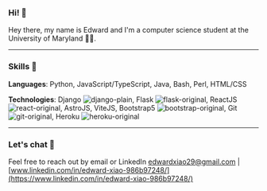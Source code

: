 ### Hi! 👋
Hey there, my name is Edward and I'm a computer science student at the University of Maryland 🔴🐢.

---
### Skills 🧠
**Languages**: Python, JavaScript/TypeScript, Java, Bash, Perl, HTML/CSS

**Technologies**: 
Django ![django-plain](https://user-images.githubusercontent.com/69602889/185224705-52d72aab-fef3-4586-a44b-80edf7cae597.svg), 
Flask ![flask-original](https://user-images.githubusercontent.com/69602889/185225014-0b759c7b-5933-452c-982f-e3497b32c3a3.svg),
ReactJS ![react-original](https://user-images.githubusercontent.com/69602889/185224904-8e075175-2c7f-4e4c-abdd-b1292c2421cb.svg),
AstroJS, 
ViteJS, 
Bootstrap5 ![bootstrap-original](https://user-images.githubusercontent.com/69602889/185225130-45da1157-55c9-451c-897f-90b2f716bae7.svg),
Git ![git-original](https://user-images.githubusercontent.com/69602889/185225248-91466ac0-9f9b-4e48-bb0b-42e1a221b2b8.svg),
Heroku ![heroku-original](https://user-images.githubusercontent.com/69602889/185225291-785e8563-fd70-48c1-84ee-44faa7b4300d.svg)


---
### Let's chat 💬 

Feel free to reach out by email or LinkedIn [edwardxiao29@gmail.com](mailto:edwardxiao29@gmail.com) | [www.linkedin.com/in/edward-xiao-986b97248/](https://www.linkedin.com/in/edward-xiao-986b97248/)



<!--
**EdwardX29/EdwardX29** is a ✨ _special_ ✨ repository because its `README.md` (this file) appears on your GitHub profile.

Here are some ideas to get you started:

- 🔭 I’m currently working on ...
- 🌱 I’m currently learning ...
- 👯 I’m looking to collaborate on ...
- 🤔 I’m looking for help with ...
- 💬 Ask me about ...
- 📫 How to reach me: ...
- 😄 Pronouns: ...
- ⚡ Fun fact: ...
-->


